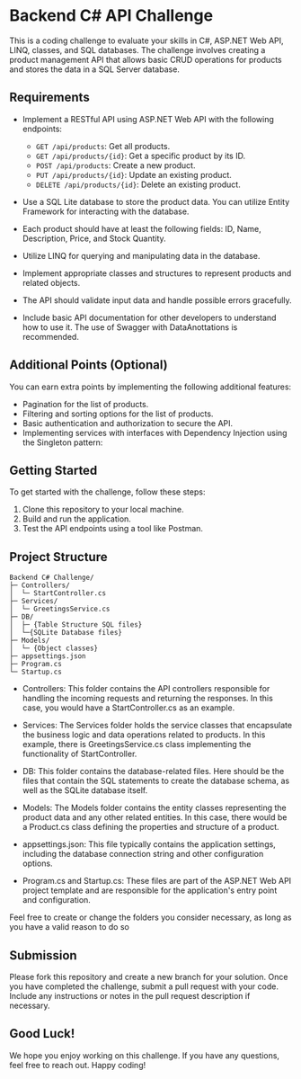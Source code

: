# Backend C# API Challenge

This is a coding challenge to evaluate your skills in C#, ASP.NET Web API, LINQ, classes, and SQL databases. The challenge involves creating a product management API that allows basic CRUD operations for products and stores the data in a SQL Server database.

## Requirements

- Implement a RESTful API using ASP.NET Web API with the following endpoints:
  - `GET /api/products`: Get all products.
  - `GET /api/products/{id}`: Get a specific product by its ID.
  - `POST /api/products`: Create a new product.
  - `PUT /api/products/{id}`: Update an existing product.
  - `DELETE /api/products/{id}`: Delete an existing product.

- Use a SQL Lite database to store the product data. You can utilize Entity Framework for interacting with the database.

- Each product should have at least the following fields: ID, Name, Description, Price, and Stock Quantity.

- Utilize LINQ for querying and manipulating data in the database.

- Implement appropriate classes and structures to represent products and related objects.

- The API should validate input data and handle possible errors gracefully.

- Include basic API documentation for other developers to understand how to use it. The use of Swagger with DataAnottations is recommended.

## Additional Points (Optional)

You can earn extra points by implementing the following additional features:

- Pagination for the list of products.
- Filtering and sorting options for the list of products.
- Basic authentication and authorization to secure the API.
- Implementing services with interfaces with Dependency Injection using the Singleton pattern: 

## Getting Started

To get started with the challenge, follow these steps:

1. Clone this repository to your local machine.
2. Build and run the application.
3. Test the API endpoints using a tool like Postman.

## Project Structure

```
Backend C# Challenge/
├─ Controllers/
│  └─ StartController.cs
├─ Services/
│  └─ GreetingsService.cs
├─ DB/
│  ├─ {Table Structure SQL files}
│  └─{SQLite Database files}
├─ Models/
│  └─ {Object classes}
├─ appsettings.json
├─ Program.cs
└─ Startup.cs
```

- Controllers: This folder contains the API controllers responsible for handling the incoming requests and returning the responses. In this case, you would have a StartController.cs as an example.

- Services: The Services folder holds the service classes that encapsulate the business logic and data operations related to products. In this example, there is GreetingsService.cs class implementing the functionality of StartController.

- DB: This folder contains the database-related files. Here should be the files that contain the SQL statements to create the database schema, as well as the SQLite database itself. 

- Models: The Models folder contains the entity classes representing the product data and any other related entities. In this case, there would be a Product.cs class defining the properties and structure of a product.

- appsettings.json: This file typically contains the application settings, including the database connection string and other configuration options.

- Program.cs and Startup.cs: These files are part of the ASP.NET Web API project template and are responsible for the application's entry point and configuration.

Feel free to create or change the folders you consider necessary, as long as you have a valid reason to do so

## Submission

Please fork this repository and create a new branch for your solution. Once you have completed the challenge, submit a pull request with your code. Include any instructions or notes in the pull request description if necessary.

## Good Luck!

We hope you enjoy working on this challenge. If you have any questions, feel free to reach out. Happy coding!
